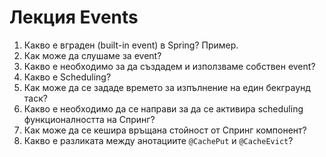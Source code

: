 # Лекция Events

1. Какво е вграден (built-in event) в Spring? Пример.
2. Как може да слушаме за event?
3. Какво е необходимо за да създадем и използваме собствен event?
4. Какво е Scheduling?
5. Как може да се зададе времето за изпълнение на един бекграунд таск?
6. Какво е необходимо да се направи за да се активира scheduling функционалността на Спринг?
7. Как може да се кешира връщана стойност от Спринг компонент?
8. Какво е разликата между анотациите `@CachePut` и `@CacheEvict`?